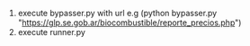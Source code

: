 1. execute bypasser.py with url e.g (python bypasser.py "https://glp.se.gob.ar/biocombustible/reporte_precios.php")
2. execute runner.py